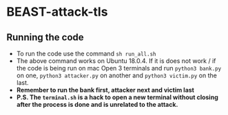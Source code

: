 # BEAST-attack-tls
## Running the code
- To run the code use the command `sh run_all.sh`
- The above command works on Ubuntu 18.0.4. If it is does not work / if the code is being run on mac
  Open 3 terminals and run `python3 bank.py` on one, `python3 attacker.py` on another and `python3 victim.py` on the last.
- **Remember to run the bank first, attacker next and victim last**
- **P.S. The `terminal.sh` is a hack to open a new terminal without closing after the process is done and is unrelated to the attack.**